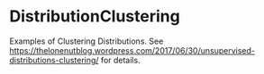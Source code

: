 # DistributionClustering
Examples of Clustering Distributions.
See https://thelonenutblog.wordpress.com/2017/06/30/unsupervised-distributions-clustering/ for details.
